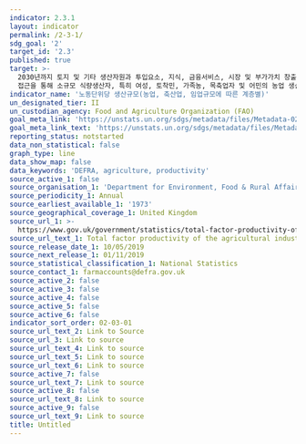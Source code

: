 ```yaml
---
indicator: 2.3.1
layout: indicator
permalink: /2-3-1/
sdg_goal: '2'
target_id: '2.3'
published: true
target: >-
  2030년까지 토지 및 기타 생산자원과 투입요소, 지식, 금융서비스, 시장 및 부가가치 창출과 비농업부문 고용 기회에 대한 안전하고 동등한
  접근을 통해 소규모 식량생산자, 특히 여성, 토착민, 가족농, 목축업자 및 어민의 농업 생산성과 소득을 두 배로 증가
indicator_name: '노동단위당 생산규모(농업, 축산업, 임업규모에 따른 계층별)'
un_designated_tier: II
un_custodian_agency: Food and Agriculture Organization (FAO)
goal_meta_link: 'https://unstats.un.org/sdgs/metadata/files/Metadata-02-03-01.pdf'
goal_meta_link_text: 'https://unstats.un.org/sdgs/metadata/files/Metadata-02-03-01.pdf'
reporting_status: notstarted
data_non_statistical: false
graph_type: line
data_show_map: false
data_keywords: 'DEFRA, agriculture, productivity'
source_active_1: false
source_organisation_1: 'Department for Environment, Food & Rural Affairs'
source_periodicity_1: Annual
source_earliest_available_1: '1973'
source_geographical_coverage_1: United Kingdom
source_url_1: >-
  https://www.gov.uk/government/statistics/total-factor-productivity-of-the-agricultural-industry
source_url_text_1: Total factor productivity of the agricultural industry
source_release_date_1: 10/05/2019
source_next_release_1: 01/11/2019
source_statistical_classification_1: National Statistics
source_contact_1: farmaccounts@defra.gov.uk
source_active_2: false
source_active_3: false
source_active_4: false
source_active_5: false
source_active_6: false
indicator_sort_order: 02-03-01
source_url_text_2: Link to Source
source_url_3: Link to source
source_url_text_4: Link to source
source_url_text_5: Link to source
source_url_text_6: Link to source
source_active_7: false
source_url_text_7: Link to source
source_active_8: false
source_url_text_8: Link to source
source_active_9: false
source_url_text_9: Link to source
title: Untitled
---
```

